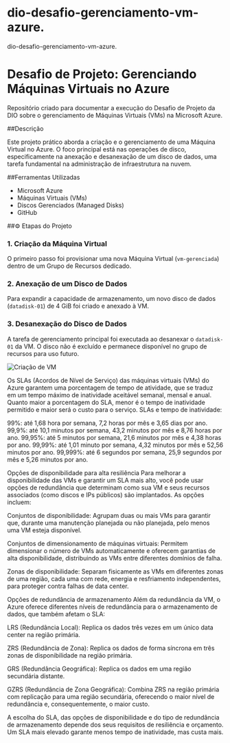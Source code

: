 # dio-desafio-gerenciamento-vm-azure.
dio-desafio-gerenciamento-vm-azure.

# Desafio de Projeto: Gerenciando Máquinas Virtuais no Azure

Repositório criado para documentar a execução do Desafio de Projeto da DIO sobre o gerenciamento de Máquinas Virtuais (VMs) na Microsoft Azure.

##Descrição

Este projeto prático aborda a criação e o gerenciamento de uma Máquina Virtual no Azure. O foco principal está nas operações de disco, especificamente na anexação e desanexação de um disco de dados, uma tarefa fundamental na administração de infraestrutura na nuvem.

##Ferramentas Utilizadas
* Microsoft Azure
* Máquinas Virtuais (VMs)
* Discos Gerenciados (Managed Disks)
* GitHub

##⚙️ Etapas do Projeto

### 1. Criação da Máquina Virtual
O primeiro passo foi provisionar uma nova Máquina Virtual (`vm-gerenciada`) dentro de um Grupo de Recursos dedicado.


### 2. Anexação de um Disco de Dados
Para expandir a capacidade de armazenamento, um novo disco de dados (`datadisk-01`) de 4 GiB foi criado e anexado à VM. 


### 3. Desanexação do Disco de Dados
A tarefa de gerenciamento principal foi executada ao desanexar o `datadisk-01` da VM. O disco não é excluído e permanece disponível no grupo de recursos para uso futuro.

![Criação de VM](VM.jpg)

Os SLAs (Acordos de Nível de Serviço) das máquinas virtuais (VMs) do Azure garantem uma porcentagem de tempo de atividade, que se traduz em um tempo máximo de inatividade aceitável semanal, mensal e anual. Quanto maior a porcentagem do SLA, menor é o tempo de inatividade permitido e maior será o custo para o serviço.
SLAs e tempo de inatividade:

99%: até 1,68 hora por semana, 7,2 horas por mês e 3,65 dias por ano.
99,9%: até 10,1 minutos por semana, 43,2 minutos por mês e 8,76 horas por ano.
99,95%: até 5 minutos por semana, 21,6 minutos por mês e 4,38 horas por ano.
99,99%: até 1,01 minuto por semana, 4,32 minutos por mês e 52,56 minutos por ano.
99,999%: até 6 segundos por semana, 25,9 segundos por mês e 5,26 minutos por ano.

Opções de disponibilidade para alta resiliência
Para melhorar a disponibilidade das VMs e garantir um SLA mais alto, você pode usar opções de redundância que determinam como sua VM e seus recursos associados (como discos e IPs públicos) são implantados. As opções incluem:

Conjuntos de disponibilidade: Agrupam duas ou mais VMs para garantir que, durante uma manutenção planejada ou não planejada, pelo menos uma VM esteja disponível.

Conjuntos de dimensionamento de máquinas virtuais: Permitem dimensionar o número de VMs automaticamente e oferecem garantias de alta disponibilidade, distribuindo as VMs entre diferentes domínios de falha.

Zonas de disponibilidade: Separam fisicamente as VMs em diferentes zonas de uma região, cada uma com rede, energia e resfriamento independentes, para proteger contra falhas de data center.

Opções de redundância de armazenamento
Além da redundância da VM, o Azure oferece diferentes níveis de redundância para o armazenamento de dados, que também afetam o SLA:

LRS (Redundância Local): Replica os dados três vezes em um único data center na região primária.

ZRS (Redundância de Zona): Replica os dados de forma síncrona em três zonas de disponibilidade na região primária.

GRS (Redundância Geográfica): Replica os dados em uma região secundária distante.

GZRS (Redundância de Zona Geográfica): Combina ZRS na região primária com replicação para uma região secundária, oferecendo o maior nível de redundância e, consequentemente, o maior custo.

A escolha do SLA, das opções de disponibilidade e do tipo de redundância de armazenamento depende dos seus requisitos de resiliência e orçamento. Um SLA mais elevado garante menos tempo de inatividade, mas custa mais.



